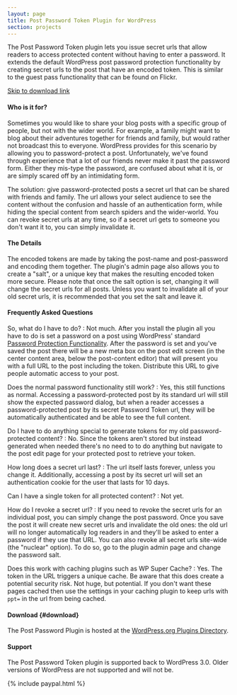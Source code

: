 ```yaml
---
layout: page
title: Post Password Token Plugin for WordPress
section: projects
---
```

The Post Password Token plugin lets you issue secret urls that allow readers to access protected content without having to enter a password. It extends the default WordPress post password protection functionality by creating secret urls to the post that have an encoded token. This is similar to the guest pass functionality that can be found on Flickr.

<a class="darr" href="#download">Skip to download link</a>

####  Who is it for?

Sometimes you would like to share your blog posts with a specific group of people, but not with the wider world. For example, a family might want to blog about their adventures together for friends and family, but would rather not broadcast this to everyone. WordPress provides for this scenario by allowing you to password-protect a post. Unfortunately, we've found through experience that a lot of our friends never make it past the password form. Either they mis-type the password, are confused about what it is, or are simply scared off by an intimidating form.

The solution: give password-protected posts a secret url that can be shared with friends and family. The url allows your select audience to see the content without the confusion and hassle of an authentication form, while hiding the special content from search spiders and the wider-world. You can revoke secret urls at any time, so if a secret url gets to someone you don't want it to, you can simply invalidate it.

#### The Details

The encoded tokens are made by taking the post-name and post-password and encoding them together. The plugin's admin page also allows you to create a "salt", or a unique key that makes the resulting encoded token more secure. Please note that once the salt option is set, changing it will change the secret urls for all posts. Unless you want to invalidate all of your old secret urls, it is recommended that you set the salt and leave it.

#### Frequently Asked Questions

So, what do I have to do?
: Not much. After you install the plugin all you have to do is set a password on a post using WordPress' standard <a href="https://wordpress.org/support/article/content-visibility/">Password Protection Functionality</a>. After the password is set and you've saved the post there will be a new meta box on the post edit screen (in the center content area, below the post-content editor) that will present you with a full URL to the post including the token. Distribute this URL to give people automatic access to your post.

Does the normal password functionality still work?
: Yes, this still functions as normal. Accessing a password-protected post by its standard url will still show the expected password dialog, but when a reader accesses a password-protected post by its secret Password Token url, they will be automatically authenticated and be able to see the full content.

Do I have to do anything special to generate tokens for my old password-protected content?
: No. Since the tokens aren't stored but instead generated when needed there's no need to to do anything but navigate to the post edit page for your protected post to retrieve your token.

How long does a secret url last?
: The url itself lasts forever, unless you change it. Additionally, accessing a post by its secret url will set an authentication cookie for the user that lasts for 10 days.

Can I have a single token for all protected content?
: Not yet.

How do I revoke a secret url?
: If you need to revoke the secret urls for an individual post, you can simply change the post password. Once you save the post it will create new secret urls and invalidate the old ones: the old url will no longer automatically log readers in and they'll be asked to enter a password if they use that URL. You can also revoke all secret urls site-wide (the "nuclear" option). To do so, go to the plugin admin page and change the password salt.

Does this work with caching plugins such as WP Super Cache?
: Yes. The token in the URL triggers a unique cache. Be aware that this does create a potential security risk. Not huge, but potential. If you don't want these pages cached then use the settings in your caching plugin to keep urls with <code>ppt=</code> in the url from being cached.

#### Download {#download}

The Post Password Plugin is hosted at the <a href="http://wordpress.org/extend/plugins/post-password-plugin/">WordPress.org Plugins Directory</a>.

#### Support

The Post Password Token plugin is supported back to WordPress 3.0. Older versions of WordPress are not supported and will not be.

{% include paypal.html %}